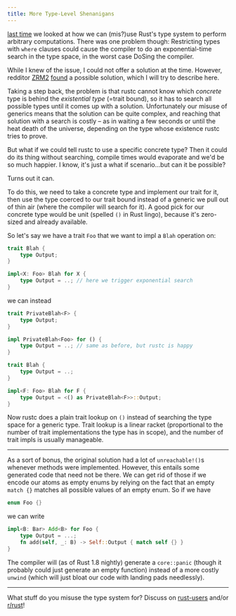 ```yaml
---
title: More Type-Level Shenanigans
---
```


[last time](/2015/12/12/types.html) we looked at how we can (mis?)use Rust's 
type system to perform arbitrary computations. There was one problem though: 
Restricting types with `where` clauses could cause the compiler to do an 
exponential-time search in the type space, in the worst case DoSing the 
compiler.

While I knew of the issue, I could not offer a solution at the time. However, 
redditor [ZRM2](https://www.reddit.com/user/ZRM2) 
[found](https://www.reddit.com/r/rust/comments/46l8jg/inconsistency_in_recursive_trait_dependencies/) 
a possible solution, which I will try to describe here.

Taking a step back, the problem is that rustc cannot know which *concrete* type 
is behind the *existential type* (=trait bound), so it has to search all 
possible types until it comes up with a solution. Unfortunately our misuse of 
generics means that the solution can be quite complex, and reaching that 
solution with a search is costly – as in waiting a few seconds or until the 
heat death of the universe, depending on the type whose existence rustc tries 
to prove.

But what if we could tell rustc to use a specific concrete type? Then it could 
do its thing without searching, compile times would evaporate and we'd be so 
much happier. I know, it's just a what if scenario...but can it be possible?

Turns out it can.

To do this, we need to take a concrete type and implement our trait for it, 
then use the type coerced to our trait bound instead of a generic we pull out 
of thin air (where the compiler will search for it). A good pick for our 
concrete type would be unit (spelled `()` in Rust lingo), because it's 
zero-sized and already available.

So let's say we have a trait `Foo` that we want to impl a `Blah` operation on:

```rust
trait Blah {
    type Output;
}

impl<X: Foo> Blah for X {
    type Output = ..; // here we trigger exponential search
}
```

we can instead

```rust
trait PrivateBlah<F> {
    type Output;
}

impl PrivateBlah<Foo> for () {
    type Output = ..; // same as before, but rustc is happy
}

trait Blah {
    type Output = ..;
}

impl<F: Foo> Blah for F {
    type Output = <() as PrivateBlah<F>>::Output;
}
```

Now rustc does a plain trait lookup on `()` instead of searching the type space 
for a generic type. Trait lookup is a linear racket (proportional to the number 
of trait implementations the type has in scope), and the number of trait impls 
is usually manageable.

----

As a sort of bonus, the original solution had a lot of `unreachable!()`s 
whenever methods were implemented. However, this entails some generated code 
that need not be there. We can get rid of those if we encode our atoms as empty 
enums by relying on the fact that an empty `match {}` matches all possible 
values of an empty enum. So if we have

```rust
enum Foo {}
```

we can write

```rust
impl<B: Bar> Add<B> for Foo {
    type Output = ...;
    fn add(self, _: B) -> Self::Output { match self {} }
}
```

The compiler will (as of Rust 1.8 nightly) generate a `core::panic` (though it 
probably could just generate an empty function) instead of a more costly 
`unwind` (which will just bloat our code with landing pads needlessly).

----

What stuff do you misuse the type system for? Discuss on
[rust-users](https://users.rust-lang.org/t/blog-more-type-level-shenanigans/4740/1) and/or
[r/rust](https://www.reddit.com/r/rust/comments/478vky/blog_more_typelevel_shenanigans/)!
